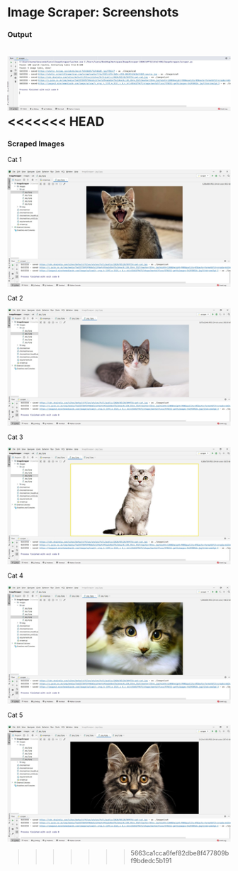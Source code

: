 # Image Scraper: Screenshots

### Output

![Output](output.jpg)
<<<<<<< HEAD
=======

### Scraped Images

Cat 1

![Cat 1](cat1.JPG)


Cat 2

![cat2](cat2.JPG)

Cat 3

![cat3](cat3.JPG)

Cat 4

![cat4](cat4.JPG)

Cat 5

![cat5](cat5.JPG)
>>>>>>> 5663ca1cca6fef82dbe8f477809bf9bdedc5b191
